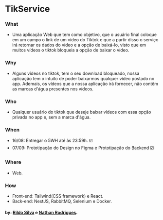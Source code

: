 # TikService


### What 
- Uma aplicação Web que tem como objetivo, que o usuário final coloque em um campo o link de um vídeo do Tiktok e que a partir disso o serviço irá retornar os dados do vídeo e a opção de baixá-lo, visto que em muitos vídeos o tiktok bloqueia a opção de baixar o vídeo.

### Why
- Alguns vídeos no tiktok, tem o seu download bloqueado, nossa aplicação tem o intuito de poder baixarmos qualquer vídeo postado no app. Ademais, os vídeos que a nossa aplicação irá fornecer, não contêm as marcas d'água presentes nos vídeos.

### Who
- Qualquer usuário do tiktok que deseje baixar vídeos com essa opção privada no app e, sem a marca d'água.

### When
- 16/08: Entregar o 5WH até às 23:59h. ☑️
- 07/09: Prototipação do Design no Figma e Prototipação do Backend ☑️

### Where
- Web.

### How
- Front-end: Tailwind(CSS framework) e React. 
- Back-end: NestJS, RabbitMQ, Selenium e Docker.
  ‎
 #### by: <a href="https://github.com/slocksert">Rildo Silva</a> e <a href="https://github.com/NeithanRodrigues">Nathan Rodrigues</a>.
